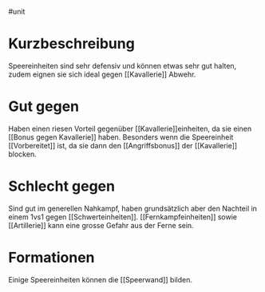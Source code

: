 #unit
# Kurzbeschreibung
Speereinheiten sind sehr defensiv und können etwas sehr gut halten, zudem eignen sie sich ideal gegen [[Kavallerie]] Abwehr.
# Gut gegen
Haben einen riesen Vorteil gegenüber [[Kavallerie]]einheiten, da sie einen [[Bonus gegen Kavallerie]] haben. Besonders wenn die Speereinheit [[Vorbereitet]] ist, da sie dann den [[Angriffsbonus]] der [[Kavallerie]] blocken.
# Schlecht gegen
Sind gut im generellen Nahkampf, haben grundsätzlich aber den Nachteil in einem 1vs1 gegen [[Schwerteinheiten]].
[[Fernkampfeinheiten]] sowie [[Artillerie]] kann eine grosse Gefahr aus der Ferne sein.
# Formationen
Einige Speereinheiten können die [[Speerwand]] bilden.